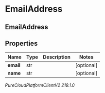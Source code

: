 # EmailAddress

## EmailAddress

## Properties

|Name | Type | Description | Notes|
|------------ | ------------- | ------------- | -------------|
| **email** | str |  | [optional] |
| **name** | str |  | [optional] |



_PureCloudPlatformClientV2 219.1.0_
